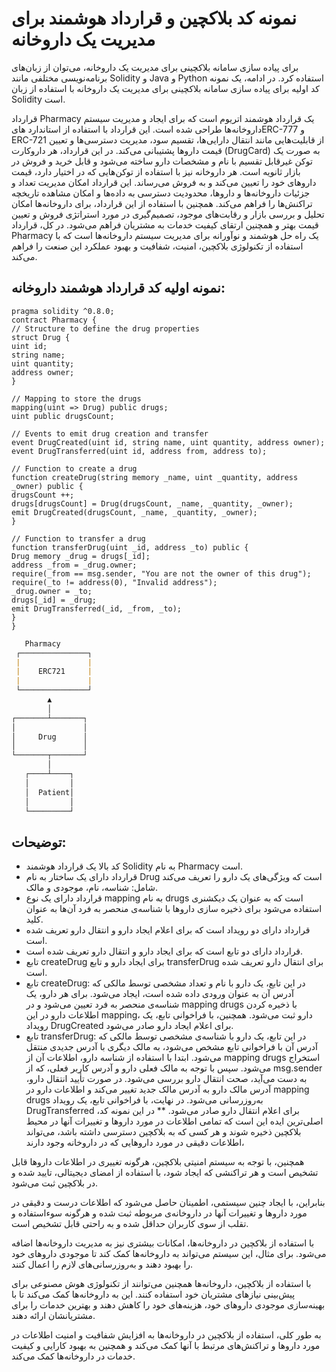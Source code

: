 # نمونه کد بلاکچین و قرارداد هوشمند برای مدیریت یک داروخانه
برای پیاده سازی سامانه بلاکچینی برای مدیریت یک داروخانه، می‌توان از زبان‌های برنامه‌نویسی مختلفی مانند Solidity و Java و Python استفاده کرد. در ادامه، یک نمونه کد اولیه برای پیاده سازی سامانه بلاکچینی برای مدیریت یک داروخانه با استفاده از زبان Solidity است.

قرارداد Pharmacy یک قرارداد هوشمند اتریوم است که برای ایجاد و مدیریت سیستم داروخانه‌ها طراحی شده است. این قرارداد با استفاده از استاندارد هایERC-777 و ERC-721  از قابلیت‌هایی مانند انتقال دارایی‌ها، تقسیم سود، مدیریت دسترسی‌ها و تعیین قیمت داروها پشتیبانی می‌کند.
در این قرارداد، هر داروکارت (DrugCard) به صورت یک توکن غیرقابل تقسیم با نام و مشخصات دارو ساخته می‌شود و قابل خرید و فروش در بازار ثانویه است. هر داروخانه نیز با استفاده از توکن‌هایی که در اختیار دارد، قیمت داروهای خود را تعیین می‌کند و به فروش می‌رساند.
این قرارداد امکان مدیریت تعداد و جزئیات داروخانه‌ها و داروها، محدودیت دسترسی به داده‌ها و امکان مشاهده تاریخچه تراکنش‌ها را فراهم می‌کند. همچنین با استفاده از این قرارداد، برای داروخانه‌ها امکان تحلیل و بررسی بازار و رقابت‌های موجود، تصمیم‌گیری در مورد استراتژی فروش و تعیین قیمت بهتر و همچنین ارتقای کیفیت خدمات به مشتریان فراهم می‌شود.
در کل، قرارداد Pharmacy یک راه حل هوشمند و نوآورانه برای مدیریت سیستم داروخانه‌ها است که با استفاده از تکنولوژی بلاکچین، امنیت، شفافیت و بهبود عملکرد این صنعت را فراهم می‌کند.

## نمونه اولیه کد قرارداد هوشمند داروخانه:
```solidity
pragma solidity ^0.8.0;
contract Pharmacy {
// Structure to define the drug properties
struct Drug {
uint id;
string name;
uint quantity;
address owner;
}

// Mapping to store the drugs
mapping(uint => Drug) public drugs;
uint public drugsCount;

// Events to emit drug creation and transfer
event DrugCreated(uint id, string name, uint quantity, address owner);
event DrugTransferred(uint id, address from, address to);

// Function to create a drug
function createDrug(string memory _name, uint _quantity, address _owner) public {
drugsCount ++;
drugs[drugsCount] = Drug(drugsCount, _name, _quantity, _owner);
emit DrugCreated(drugsCount, _name, _quantity, _owner);
}

// Function to transfer a drug
function transferDrug(uint _id, address _to) public {
Drug memory _drug = drugs[_id];
address _from = _drug.owner;
require(_from == msg.sender, "You are not the owner of this drug");
require(_to != address(0), "Invalid address");
_drug.owner = _to;
drugs[_id] = _drug;
emit DrugTransferred(_id, _from, _to);
}
}
```
```markdown
   Pharmacy
 ┌───────────────┐
 |               |
 |    ERC721     |
 |               |
 └───────────────┘
        ▲        
        │        
┌───────┴───────┐
│               │
│     Drug      │
│               │
└───────┬───────┘
        │        
   ┌────┴────┐   
   │         │   
   │  Patient│   
   │         │   
   └─────────┘   
```

## توضیحات:
* کد بالا یک قرارداد هوشمند Solidity به نام Pharmacy است.
* قرارداد دارای یک ساختار به نام Drug است که ویژگی‌های یک دارو را تعریف می‌کند شامل: شناسه، نام، موجودی و مالک.
* قرارداد دارای یک نوع mapping به نام drugs است که به عنوان یک دیکشنری استفاده می‌شود برای ذخیره سازی دارو‌ها با شناسه‌ی منحصر به فرد آن‌ها به عنوان کلید.
* قرارداد دارای دو رویداد است که برای اعلام ایجاد دارو و انتقال دارو تعریف شده است.
* قرارداد دارای دو تابع است که برای ایجاد دارو و انتقال دارو تعریف شده است.
* تابع createDrug برای ایجاد دارو و تابع transferDrug برای انتقال دارو تعریف شده است.
* تابع createDrug: در این تابع، یک دارو با نام و تعداد مشخصی توسط مالکی که آدرس آن به عنوان ورودی داده شده است، ایجاد می‌شود. برای هر دارو، یک شناسه‌ی منحصر به فرد تعیین می‌شود و در mapping drugs با ذخیره کردن اطلاعات دارو در این mapping، دارو ثبت می‌شود. همچنین، با فراخوانی تابع، یک رویداد DrugCreated برای اعلام ایجاد دارو صادر می‌شود.
* تابع transferDrug: در این تابع، یک دارو با شناسه‌ی مشخصی توسط مالکی که آدرس آن با فراخوانی تابع مشخص می‌شود، به مالک دیگری با آدرس جدیدی منتقل می‌شود. ابتدا با استفاده از شناسه دارو، اطلاعات آن از mapping drugs استخراج می‌شود. سپس با توجه به مالک فعلی دارو و آدرس کاربر فعلی، که از msg.sender به دست می‌آید، صحت انتقال دارو بررسی می‌شود. در صورت تأیید انتقال دارو، آدرس مالک دارو به آدرس مالک جدید تغییر می‌کند و اطلاعات دارو در mapping drugs به‌روزرسانی می‌شود. در نهایت، با فراخوانی تابع، یک رویداد DrugTransferred برای اعلام انتقال دارو صادر می‌شود.
** در این نمونه کد، اصلی‌ترین ایده این است که تمامی اطلاعات در مورد داروها و تغییرات آنها در محیط بلاکچین ذخیره شوند و هر کسی که به بلاکچین دسترسی داشته باشد، می‌تواند اطلاعات دقیقی در مورد داروهایی که در داروخانه وجود دارند،

همچنین، با توجه به سیستم امنیتی بلاکچین، هرگونه تغییری در اطلاعات داروها قابل تشخیص است و هر تراکنشی که ایجاد شود، با استفاده از امضای دیجیتالی، تایید شده و در بلاکچین ثبت می‌شود.

بنابراین، با ایجاد چنین سیستمی، اطمینان حاصل می‌شود که اطلاعات درست و دقیقی در مورد داروها و تغییرات آنها در داروخانه‌ی مربوطه ثبت شده و هرگونه سوءاستفاده و تقلب از سوی کاربران حداقل شده و به راحتی قابل تشخیص است.

با استفاده از بلاکچین در داروخانه‌ها، امکانات بیشتری نیز به مدیریت داروخانه‌ها اضافه می‌شود. برای مثال، این سیستم می‌تواند به داروخانه‌ها کمک کند تا موجودی داروهای خود را بهبود دهند و به‌روزرسانی‌های لازم را اعمال کنند.

با استفاده از بلاکچین، داروخانه‌ها همچنین می‌توانند از تکنولوژی هوش مصنوعی برای پیش‌بینی نیازهای مشتریان خود استفاده کنند. این به داروخانه‌ها کمک می‌کند تا با بهینه‌سازی موجودی داروهای خود، هزینه‌های خود را کاهش دهند و بهترین خدمات را برای مشتریانشان ارائه دهند.

به طور کلی، استفاده از بلاکچین در داروخانه‌ها به افزایش شفافیت و امنیت اطلاعات در مورد داروها و تراکنش‌های مرتبط با آنها کمک می‌کند و همچنین به بهبود کارایی و کیفیت خدمات در داروخانه‌ها کمک می‌کند.




